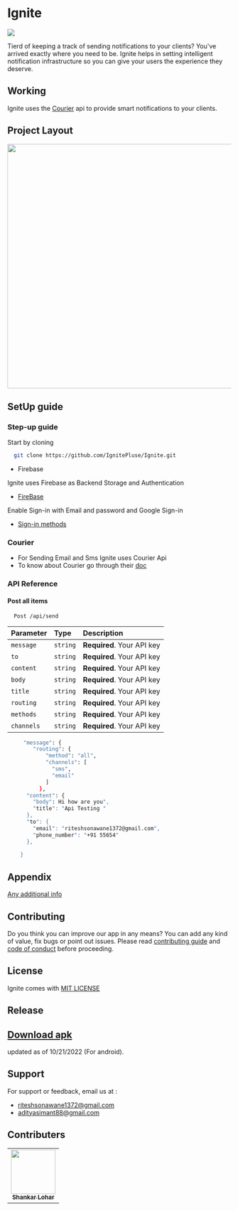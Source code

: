 
# Ignite

<img src="https://firebasestorage.googleapis.com/v0/b/ignite-b0c69.appspot.com/o/Picsart_22-10-29_19-52-27-451.jpg?alt=media&token=819b5408-7971-4ce0-9aa8-fedcaa616146"
/>

Tierd of keeping a track of sending notifications to your clients? You've arrived exactly where you need to be.
Ignite helps in setting intelligent 
notification infrastructure so you can give your 
users the experience they deserve.

## Working

Ignite uses the [Courier](https://www.courier.com/) api to provide smart 
notifications to your clients.

## Project Layout 

<img src ="https://firebasestorage.googleapis.com/v0/b/ignite-b0c69.appspot.com/o/Screenshot%202022-10-23%20150320.png?alt=media&token=d9adf854-ff06-4e7d-95ed-9843d172982a" height=550  />


## SetUp guide 

### Step-up guide 

Start by cloning 

```bash
  git clone https://github.com/IgnitePluse/Ignite.git
```

- Firebase 

Ignite uses Firebase as Backend Storage and Authentication 

- [FireBase](https://firebase.google.com/docs/android/setup#:~:text=Open%20the%20Firebase%20Assistant%3A%20Tools,your%20Android%20project%20with%20Firebase.)

Enable Sign-in with Email and password and Google Sign-in 

- [Sign-in methods](https://firebase.google.com/docs/auth/android/password-auth)


### Courier 

- For Sending Email and Sms Ignite uses Courier Api 
- To know about Courier go through their [doc](https://www.courier.com/docs/)


### API Reference

#### Post all items

```http
  Post /api/send
```

| Parameter | Type     | Description                |
| :-------- | :------- | :------------------------- |
| `message` | `string` | **Required**. Your API key |
| `to` | `string` | **Required**. Your API key |
| `content` | `string` | **Required**. Your API key |
| `body` | `string` | **Required**. Your API key |
| `title` | `string` | **Required**. Your API key |
| `routing` | `string` | **Required**. Your API key |
| `methods` | `string` | **Required**. Your API key |
| `channels` | `string` | **Required**. Your API key |

```bash
     "message": {
        "routing": {
            "method": "all",
            "channels": [
              "sms",
              "email"
            ]
          },
      "content": {
        "body": Hi how are you",
        "title": "Api Testing "
      },
      "to": {
        "email": "riteshsonawane1372@gmail.com",
        "phone_number": "+91 55654"
      },
      
    }
```





## Appendix

[Any additional info](https://developer.mozilla.org/en-US/docs/Web/HTTP/Overview)


## Contributing
Do you think you can improve our app in any means? You can 
add any kind of value, fix bugs or point out issues. 
Please read [contributing guide](https://github.com/IgnitePluse/Ignite/blob/master/contributing.md) and [code of conduct](https://github.com/IgnitePluse/Ignite/blob/master/Code_of_conduct.md) before proceeding.

## License
Ignite comes with <a href= "https://github.com/IgnitePluse/Ignite/blob/master/LICENSE" > MIT LICENSE</a> 


## Release 

## [Download apk](https://github.com/IgnitePluse/Ignite/releases/download/v1/Ignite.apk) 
updated as of 10/21/2022 (For android).


## Support

For support or feedback, email us at :

- riteshsonawane1372@gmail.com
- adityasimant88@gmail.com



## Contributers

<table>
<tr>
<td align="center"><a href="https://github.com/ShankarLohar"><img src="https://avatars.githubusercontent.com/u/74100292?v=4" width="100px;" alt=""/><br /><sub><b>Shankar Lohar</b></sub></td>
</tr>
</table>


